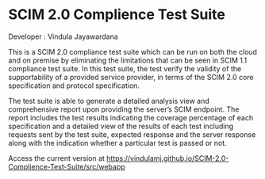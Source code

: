 # SCIM 2.0 Complience Test Suite

Developer : Vindula Jayawardana

This is a SCIM 2.0 compliance test suite which can be run on both the cloud and on premise by eliminating the limitations that can be seen in SCIM 1.1 compliance test suite. In this test suite, the test verify the validity of the supportability of a provided service provider, in terms of the SCIM 2.0 core specification and protocol specification.

The test suite is able to generate a detailed analysis view and comprehensive report upon providing the server’s SCIM endpoint. The report includes the test results indicating the coverage percentage of each specification and a detailed view of the results of each test including requests sent by the test suite, expected response and the server response along with the indication whether a particular test is passed or not.

Access the current version at https://vindulamj.github.io/SCIM-2.0-Complience-Test-Suite/src/webapp
